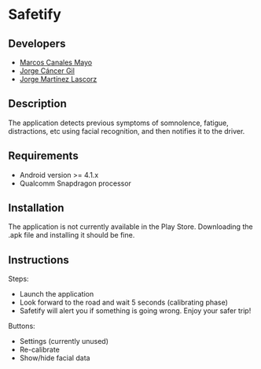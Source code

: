 # Safetify

## Developers
* [Marcos Canales Mayo](https://github.com/MarcosCM) 
* [Jorge Cáncer Gil](https://github.com/jorcox)
* [Jorge Martínez Lascorz](https://github.com/JorgeCoke)

## Description
The application detects previous symptoms of somnolence, fatigue, distractions, etc using facial recognition, and then notifies it to the driver.

## Requirements
* Android version >= 4.1.x
* Qualcomm Snapdragon processor

## Installation
The application is not currently available in the Play Store. Downloading the .apk file and installing it should be fine.

## Instructions
Steps:
* Launch the application
* Look forward to the road and wait 5 seconds (calibrating phase)
* Safetify will alert you if something is going wrong. Enjoy your safer trip!

Buttons:
* Settings (currently unused)
* Re-calibrate
* Show/hide facial data
